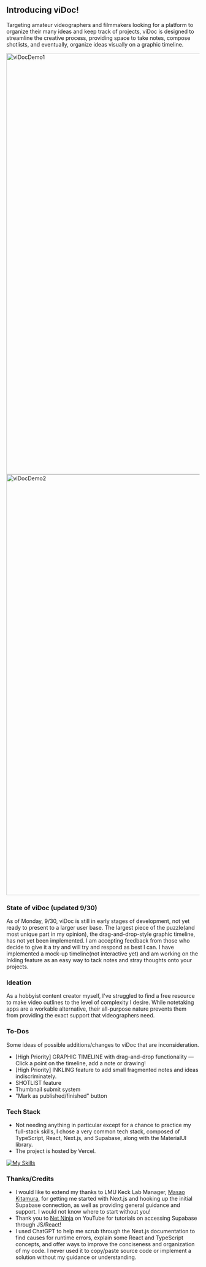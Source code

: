 ## Introducing viDoc!

Targeting amateur videographers and filmmakers looking for a platform to organize their many ideas and keep track of projects, viDoc is designed to streamline the creative process, providing space to take notes, compose shotlists, and eventually, organize ideas visually on a graphic timeline.

<img width="1099" alt="viDocDemo1" src="https://github.com/user-attachments/assets/10afd0f8-fef4-4269-9cae-ab5bb8b0d1f2">
<img width="1098" alt="viDocDemo2" src="https://github.com/user-attachments/assets/7c41c48c-8f09-47ca-a19c-462c7a8988d9">


### State of viDoc (updated 9/30)

As of Monday, 9/30, viDoc is still in early stages of development, not yet ready to present to a larger user base. The largest piece of the puzzle(and most unique part in my opinion), the drag-and-drop-style graphic timeline, has not yet been implemented. I am accepting feedback from those who decide to give it a try and will try and respond as best I can. I have implemented a mock-up timeline(not interactive yet) and am working on the Inkling feature as an easy way to tack notes and stray thoughts onto your projects.

### Ideation

As a hobbyist content creator myself, I've struggled to find a free resource to make video outlines to the level of complexity I desire. While notetaking apps are a workable alternative, their all-purpose nature prevents them from providing the exact support that videographers need.

### To-Dos

Some ideas of possible additions/changes to viDoc that are inconsideration.

- [High Priority] GRAPHIC TIMELINE with drag-and-drop functionality — Click a point on the timeline, add a note or drawing!
- [High Priority] INKLING feature to add small fragmented notes and ideas indiscriminately.
- SHOTLIST feature
- Thumbnail submit system
- "Mark as published/finished" button

### Tech Stack

- Not needing anything in particular except for a chance to practice my full-stack skills, I chose a very common tech stack, composed of TypeScript, React, Next.js, and Supabase, along with the MaterialUI library.
- The project is hosted by Vercel.

[![My Skills](https://skillicons.dev/icons?i=ts,react,nextjs,supabase,materialui,vercel)](https://skillicons.dev)

### Thanks/Credits

- I would like to extend my thanks to LMU Keck Lab Manager, [Masao Kitamura](https://github.com/masaok), for getting me started with Next.js and hooking up the initial Supabase connection, as well as providing general guidance and support. I would not know where to start without you!
- Thank you to [Net Ninja](https://www.youtube.com/@NetNinja) on YouTube for tutorials on accessing Supabase through JS/React!
- I used ChatGPT to help me scrub through the Next.js documentation to find causes for runtime errors, explain some React and TypeScript concepts, and offer ways to improve the conciseness and organization of my code. I never used it to copy/paste source code or implement a solution without my guidance or understanding.
